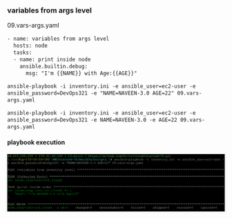 ### variables from args level
09.vars-args.yaml
```
- name: variables from args level
  hosts: node
  tasks:
  - name: print inside node
    ansible.builtin.debug:
      msg: "I'm {{NAME}} with Age:{{AGE}}"
```
```
ansible-playbook -i inventory.ini -e ansible_user=ec2-user -e ansible_password=DevOps321 -e "NAME=NAVEEN-3.0 AGE=22" 09.vars-args.yaml
```
```
ansible-playbook -i inventory.ini -e ansible_user=ec2-user -e ansible_password=DevOps321 -e NAME=NAVEEN-3.0 -e AGE=22 09.vars-args.yaml
```
#### playbook execution
![ping-playbook](../img/vars-args-playbook.png)